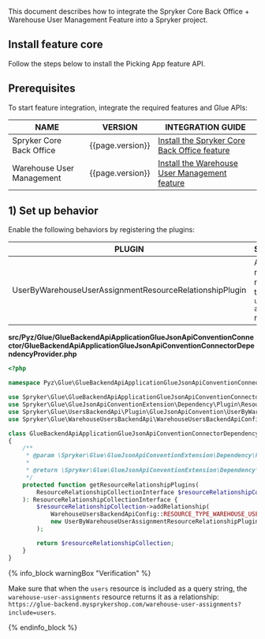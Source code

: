 This document describes how to integrate the Spryker Core Back Office + Warehouse User Management Feature into a Spryker project.

## Install feature core

Follow the steps below to install the Picking App feature API.

## Prerequisites

To start feature integration, integrate the required features and Glue APIs:

| NAME                      | VERSION          | INTEGRATION GUIDE                                                                                                                                              |
|---------------------------|------------------|----------------------------------------------------------------------------------------------------------------------------------------------------------------|
| Spryker Core Back Office  | {{page.version}} | [Install the Spryker Core Back Office feature](/docs/scos/dev/feature-integration-guides/{{page.version}}/spryker-core-back-office-feature-integration.html)   |
| Warehouse User Management | {{page.version}} | [Install the Warehouse User Management feature](/docs/scos/dev/feature-integration-guides/{{page.version}}/install-the-warehouse-user-management-feature.html) |

## 1) Set up behavior

Enable the following behaviors by registering the plugins:

| PLUGIN                                                  | SPECIFICATION                                                                             | PREREQUISITES | NAMESPACE                                                 |
|---------------------------------------------------------|-------------------------------------------------------------------------------------------|---------------|-----------------------------------------------------------|
| UserByWarehouseUserAssignmentResourceRelationshipPlugin | Adds the `users` resource as a relationship to the `warehouse-user-assignments` resource. |               | Spryker\Glue\UsersBackendApi\Plugin\GlueJsonApiConvention |


**src/Pyz/Glue/GlueBackendApiApplicationGlueJsonApiConventionConnector/GlueBackendApiApplicationGlueJsonApiConventionConnectorDependencyProvider.php**

```php
<?php

namespace Pyz\Glue\GlueBackendApiApplicationGlueJsonApiConventionConnector;

use Spryker\Glue\GlueBackendApiApplicationGlueJsonApiConventionConnector\GlueBackendApiApplicationGlueJsonApiConventionConnectorDependencyProvider as SprykerGlueBackendApiApplicationGlueJsonApiConventionConnectorDependencyProvider;
use Spryker\Glue\GlueJsonApiConventionExtension\Dependency\Plugin\ResourceRelationshipCollectionInterface;
use Spryker\Glue\UsersBackendApi\Plugin\GlueJsonApiConvention\UserByWarehouseUserAssignmentResourceRelationshipPlugin;
use Spryker\Glue\WarehouseUsersBackendApi\WarehouseUsersBackendApiConfig;

class GlueBackendApiApplicationGlueJsonApiConventionConnectorDependencyProvider extends SprykerGlueBackendApiApplicationGlueJsonApiConventionConnectorDependencyProvider
{
    /**
     * @param \Spryker\Glue\GlueJsonApiConventionExtension\Dependency\Plugin\ResourceRelationshipCollectionInterface $resourceRelationshipCollection
     *
     * @return \Spryker\Glue\GlueJsonApiConventionExtension\Dependency\Plugin\ResourceRelationshipCollectionInterface
     */
    protected function getResourceRelationshipPlugins(
        ResourceRelationshipCollectionInterface $resourceRelationshipCollection,
    ): ResourceRelationshipCollectionInterface {
        $resourceRelationshipCollection->addRelationship(
            WarehouseUsersBackendApiConfig::RESOURCE_TYPE_WAREHOUSE_USER_ASSIGNMENTS,
            new UserByWarehouseUserAssignmentResourceRelationshipPlugin(),
        );

        return $resourceRelationshipCollection;
    }
}

```

{% info_block warningBox "Verification" %}

Make sure that when the `users` resource is included as a query string, the `warehouse-user-assignments` resource returns it as a relationship: `https://glue-backend.mysprykershop.com/warehouse-user-assignments?include=users`.

{% endinfo_block %}
